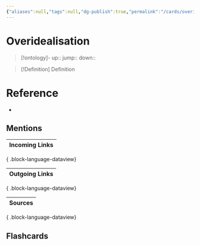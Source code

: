 ```yaml
---
{"aliases":null,"tags":null,"dg-publish":true,"permalink":"/cards/overidealisation/","dgPassFrontmatter":true}
---
```


# Overidealisation

> [!ontology]-
> up:: 
> jump:: 
> down:: 

> [!Definition] Definition

# Reference

- 

## Mentions

| Incoming Links |
| -------------- |

{ .block-language-dataview}

| Outgoing Links |
| -------------- |

{ .block-language-dataview}

| Sources |
| ------- |

{ .block-language-dataview}

## Flashcards